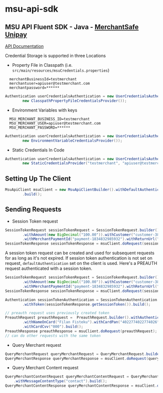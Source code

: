 # msu-api-sdk
## MSU API Fluent SDK - Java - [MerchantSafe Unipay](http://merchantsafeunipay.asseco.com/)
[API Documentation](https://test.merchantsafeunipay.com/msu/api/v2/doc)


Credential Storage is supported in three Locations
- Property File in Classpath (i.e. `src/main/resources/msuCredentials.properties`) 
```
  merchantBusinessId=testmerchant
  merchantuser=apiuser@testmerchant.com
  merchantpassword=******
```
```java
Authentication userCredentialsAuthentication = new UserCredentialsAuthentication(
		new ClasspathPropertyFileCredentialsProvider());
```

- Environment Variables with keys
```
  MSU_MERCHANT_BUSINESS_ID=testmerchant
  MSU_MERCHANT_USER=apiuser@testmerchant.com
  MSU_MERCHANT_PASSWORD=******
```
```java
Authentication userCredentialsAuthentication = new UserCredentialsAuthentication(
		new EnvironmentVariableCredentialsProvider());
```

- Static Credentials In Code
```java
Authentication userCredentialsAuthentication = new UserCredentialsAuthentication(
		new StaticCredentialsProvider("testmerchant", "apiuser@testmerchant.com", "******"));
```

## Setting Up The Client
```java
MsuApiClient msuClient = new MsuApiClientBuilder().withDefaultAuthentication(userCredentialsAuthentication)
		.build();
```
## Sending Requests
- Session Token request

```java
SessionTokenRequest sessionTokenRequest = SessionTokenRequest.builder().withCurrency(Currency.TRY)
		.withAmount(new BigDecimal("100.00")).withCustomer("customer-3828342004")
		.withMerchantPaymentId("payment-1834832985932").withReturnUrl("http://www.returnurl.com").build();
SessionTokenResponse sessionTokenResponse = msuClient.doRequest(sessionTokenRequest);
```
A session token request can be created and used for subsequent requests for as long as it's not expired. If session token authentication is not set on request, `defaultAuthentication` set on the client is used.
Here's a PREAUTH request authenticated with a session token.
```java
SessionTokenRequest sessionTokenRequest = SessionTokenRequest.builder().withCurrency(Currency.TRY)
		.withAmount(new BigDecimal("100.00")).withCustomer("customer-3828342004")
		.withMerchantPaymentId("payment-1834832985932").withReturnUrl("http://www.returnurl.com").build();
SessionTokenResponse sessionTokenResponse = msuClient.doRequest(sessionTokenRequest);

Authentication sessionTokenAuthentication = SessionTokenAuthentication.sessionTokenAuthentication()
		.withToken(sessionTokenResponse.getSessionToken()).build();

// preauth request uses previously created token
PreauthRequest preauthRequest =  PreauthRequest.builder().withAuthentication(sessionTokenAuthentication)
		.withNameOnCard("Filan Fisteku").withCardPan("4022774022774026").withCardExpiry("02.2021")
		.withCardCvv("000").build();
PreauthResponse preauthResponse = msuClient.doRequest(preauthRequest);
// can do other requests with the same token
```
- Query Merchant request
```java
QueryMerchantRequest queryMerchantRequest = QueryMerchantRequest.builder().build(); // the queried merchant is the one making the request
QueryMerchantResponse queryMerchantResponse = msuClient.doRequest(queryMerchantRequest);
```

- Query Merchant Content request

```java
QueryMerchantContentRequest queryMerchantContentRequest = QueryMerchantContentRequest.builder().withLanguage("en")
	.withMessageContentType("contact").build();
QueryMerchantContentResponse queryMerchantContentResponse = msuClient.doRequest(queryMerchantContentRequest);
```
